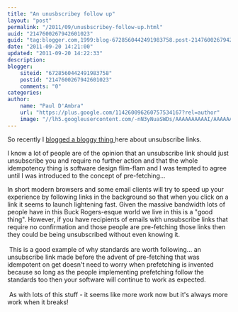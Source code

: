 ```yaml
---
title: "An unusbscribey follow up"
layout: "post"
permalink: "/2011/09/unusbscribey-follow-up.html"
uuid: "2147600267942601023"
guid: "tag:blogger.com,1999:blog-6728560442491983758.post-2147600267942601023"
date: "2011-09-20 14:21:00"
updated: "2011-09-20 14:22:33"
description: 
blogger:
    siteid: "6728560442491983758"
    postid: "2147600267942601023"
    comments: "0"
categories: 
author: 
    name: "Paul D'Ambra"
    url: "https://plus.google.com/114260096260757534167?rel=author"
    image: "//lh5.googleusercontent.com/-nN3yNuaSWDs/AAAAAAAAAAI/AAAAAAAABQU/ESeyTW5Duf0/s512-c/photo.jpg"
---
```


So recently I <a href="http://mindlessramblingnonsense.blogspot.com/2011/08/how-to-design-unsubscribe-link.html">blogged a bloggy thing </a>here about unsubscribe links.

I know a lot of people are of the opinion that an unsubscribe link should just unsubscribe you and require no further action and that the whole idempotency thing is software design flim-flam and I was tempted to agree until I was introduced to the concept of pre-fetching...

<!--more-->

In short modern browsers and some email clients will try to speed up your experience by following links in the background so that when you click on a link it seems to launch lightening fast.  Given the massive bandwidth lots of people have in this Buck Rogers-esque world we live in this is a "good thing".   However, if you have recipients of emails with unsubscribe links that require no confirmation and those people are pre-fetching those links then they could be being unsubscribed without even knowing it.<br /><br />&nbsp;This is a good example of why standards are worth following... an unsubscribe link made before the advent of pre-fetching that was idempotent on get doesn't need to worry when prefetching is invented because so long as the people implementing prefetching follow the standards too then your software will continue to work as expected.<br /><br />&nbsp;As with lots of this stuff - it seems like more work now but it's always more work when it breaks!
</div>